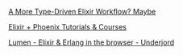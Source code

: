 [A More Type-Driven Elixir Workflow? Maybe](https://well-ironed.com/articles/a-more-type-driven-elixir-workflow-maybe/)

[Elixir + Phoenix Tutorials & Courses](https://www.toptechskills.com/elixir-phoenix-tutorials-courses/)

[Lumen - Elixir & Erlang in the browser - Underjord](https://underjord.io/lumen-elixir-in-the-browser.html)
